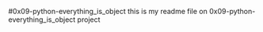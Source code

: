 #0x09-python-everything_is_object
this is my readme file on 0x09-python-everything_is_object project
